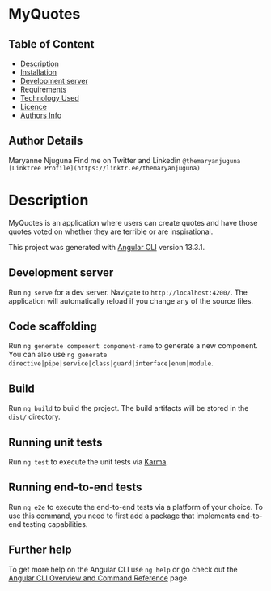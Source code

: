 # MyQuotes
## Table of Content

+ [Description](##description)
+ [Installation](#installation)
+ [Development server](#dependecies)
+ [Requirements](#requirements)
+ [Technology Used](#technology-used)
+ [Licence](#licence)
+ [Authors Info](#authors-info)


## Author Details
Maryanne Njuguna Find me on Twitter and Linkedin `@themaryanjuguna` `[Linktree Profile](https://linktr.ee/themaryanjuguna)`

# Description
MyQuotes is an application where users can create quotes and have those quotes voted on whether they are terrible or are inspirational.


This project was generated with [Angular CLI](https://github.com/angular/angular-cli) version 13.3.1.

## Development server

Run `ng serve` for a dev server. Navigate to `http://localhost:4200/`. The application will automatically reload if you change any of the source files.

## Code scaffolding

Run `ng generate component component-name` to generate a new component. You can also use `ng generate directive|pipe|service|class|guard|interface|enum|module`.

## Build

Run `ng build` to build the project. The build artifacts will be stored in the `dist/` directory.

## Running unit tests

Run `ng test` to execute the unit tests via [Karma](https://karma-runner.github.io).

## Running end-to-end tests

Run `ng e2e` to execute the end-to-end tests via a platform of your choice. To use this command, you need to first add a package that implements end-to-end testing capabilities.

## Further help

To get more help on the Angular CLI use `ng help` or go check out the [Angular CLI Overview and Command Reference](https://angular.io/cli) page.
